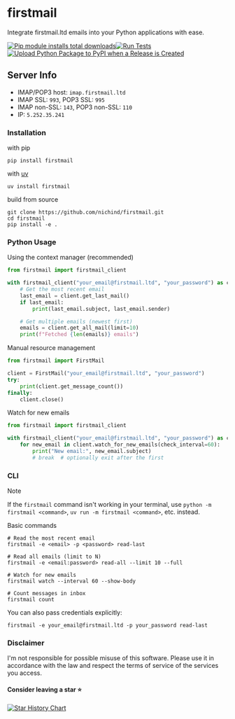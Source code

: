 # firstmail

Integrate firstmail.ltd emails into your Python applications with ease.

[![Pip module installs total downloads](https://img.shields.io/pypi/dm/firstmail.svg)](https://pypi.org/project/firstmail/)[![Run Tests](https://github.com/nichind/firstmail/actions/workflows/build.yml/badge.svg)](https://github.com/nichind/firstmail/actions/workflows/build.yml) [![Upload Python Package to PyPI when a Release is Created](https://github.com/nichind/firstmail/actions/workflows/publish.yml/badge.svg)](https://github.com/nichind/firstmail/actions/workflows/publish.yml)

## Server Info

- IMAP/POP3 host: `imap.firstmail.ltd`
- IMAP SSL: `993`, POP3 SSL: `995`
- IMAP non-SSL: `143`, POP3 non-SSL: `110`
- IP: `5.252.35.241`

### Installation

with pip

```shell
pip install firstmail
```

with [uv](https://pypi.org/project/uv/)

```shell
uv install firstmail
```

build from source

```shell
git clone https://github.com/nichind/firstmail.git
cd firstmail
pip install -e .
```

### Python Usage

Using the context manager (recommended)

```python
from firstmail import firstmail_client

with firstmail_client("your_email@firstmail.ltd", "your_password") as client:
    # Get the most recent email
    last_email = client.get_last_mail()
    if last_email:
        print(last_email.subject, last_email.sender)

    # Get multiple emails (newest first)
    emails = client.get_all_mail(limit=10)
    print(f"Fetched {len(emails)} emails")
```

Manual resource management

```python
from firstmail import FirstMail

client = FirstMail("your_email@firstmail.ltd", "your_password")
try:
    print(client.get_message_count())
finally:
    client.close()
```

Watch for new emails

```python
from firstmail import firstmail_client

with firstmail_client("your_email@firstmail.ltd", "your_password") as client:
    for new_email in client.watch_for_new_emails(check_interval=60):
        print("New email:", new_email.subject)
        # break  # optionally exit after the first
```

### CLI

> [!NOTE]
> If the `firstmail` command isn't working in your terminal, use `python -m firstmail <command>`, `uv run -m firstmail <command>`, etc. instead.

Basic commands

```shell
# Read the most recent email
firstmail -e <email> -p <password> read-last

# Read all emails (limit to N)
firstmail -e <email:password> read-all --limit 10 --full

# Watch for new emails
firstmail watch --interval 60 --show-body

# Count messages in inbox
firstmail count
```

You can also pass credentials explicitly:

```shell
firstmail -e your_email@firstmail.ltd -p your_password read-last
```

### Disclaimer

I'm not responsible for possible misuse of this software. Please use it in accordance with the law and respect the terms of service of the services you access.

#### Consider leaving a star ⭐

[![Star History Chart](https://api.star-history.com/svg?repos=nichind/firstmail&type=Date)](https://github.com/nichind/firstmail)

